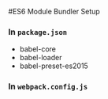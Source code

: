 #ES6 Module Bundler Setup

### In `package.json`
- babel-core
- babel-loader
- babel-preset-es2015

### In `webpack.config.js`
```

```
